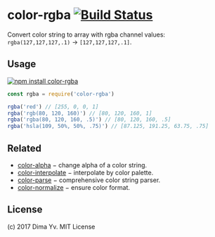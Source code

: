 # color-rgba [![Build Status](https://travis-ci.org/colorjs/color-rgba.png)](https://travis-ci.org/colorjs/color-rgba)

Convert color string to array with rgba channel values: `rgba(127,127,127,.1)` → `[127,127,127,.1]`.

## Usage

[![npm install color-rgba](https://nodei.co/npm/color-rgba.png?mini=true)](https://npmjs.org/package/color-rgba/)

```js
const rgba = require('color-rgba')

rgba('red') // [255, 0, 0, 1]
rgba('rgb(80, 120, 160)') // [80, 120, 160, 1]
rgba('rgba(80, 120, 160, .5)') // [80, 120, 160, .5]
rgba('hsla(109, 50%, 50%, .75)') // [87.125, 191.25, 63.75, .75]
```

## Related

* [color-alpha](https://github.com/colorjs/color-alpha) − change alpha of a color string.
* [color-interpolate](https://github.com/colorjs/color-interpolate) − interpolate by color palette.
* [color-parse](https://github.com/colorjs/color-parse) − comprehensive color string parser.
* [color-normalize](https://github.com/colorjs/color-normalize) − ensure color format.

## License

(c) 2017 Dima Yv. MIT License
